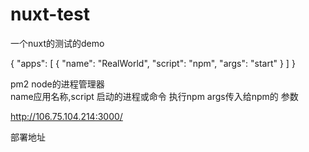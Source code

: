 # nuxt-test
一个nuxt的测试的demo

{
  "apps": [
    {
      "name": "RealWorld",
      "script": "npm",
      "args": "start"
    }
  ]
}

pm2 node的进程管理器  
name应用名称,script 启动的进程或命令 执行npm   args传入给npm的 参数  



http://106.75.104.214:3000/ 

部署地址


